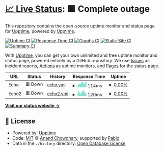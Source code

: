 # [📈 Live Status](https://upptime.github.io/upptime): <!--live status--> **🟥 Complete outage**

This repository contains the open-source uptime monitor and status page for [Upptime](https://upptime.js.org), powered by [Upptime](https://github.com/upptime/upptime).

[![Uptime CI](https://github.com/steubens/upptime/workflows/Uptime%20CI/badge.svg)](https://github.com/steubens/upptime/actions?query=workflow%3A%22Uptime+CI%22)
[![Response Time CI](https://github.com/steubens/upptime/workflows/Response%20Time%20CI/badge.svg)](https://github.com/steubens/upptime/actions?query=workflow%3A%22Response+Time+CI%22)
[![Graphs CI](https://github.com/steubens/upptime/workflows/Graphs%20CI/badge.svg)](https://github.com/steubens/upptime/actions?query=workflow%3A%22Graphs+CI%22)
[![Static Site CI](https://github.com/steubens/upptime/workflows/Static%20Site%20CI/badge.svg)](https://github.com/steubens/upptime/actions?query=workflow%3A%22Static+Site+CI%22)
[![Summary CI](https://github.com/steubens/upptime/workflows/Summary%20CI/badge.svg)](https://github.com/steubens/upptime/actions?query=workflow%3A%22Summary+CI%22)

With [Upptime](https://upptime.js.org), you can get your own unlimited and free uptime monitor and status page, powered entirely by a GitHub repository. We use [Issues](https://github.com/upptime/upptime/issues) as incident reports, [Actions](https://github.com/steubens/upptime/actions) as uptime monitors, and [Pages](https://upptime.github.io/upptime) for the status page.

<!--start: status pages-->
<!-- This summary is generated by Upptime (https://github.com/upptime/upptime) -->
<!-- Do not edit this manually, your changes will be overwritten -->
<!-- prettier-ignore -->
| URL | Status | History | Response Time | Uptime |
| --- | ------ | ------- | ------------- | ------ |
| <img alt="" src="https://icons.duckduckgo.com/ip3/echo-server.$secret_site.ico" height="13"> Echo | 🟥 Down | [echo.yml](https://github.com/steubens/upptime/commits/HEAD/history/echo.yml) | <details><summary><img alt="Response time graph" src="./graphs/echo/response-time-week.png" height="20"> 114ms</summary><br><a href="https://steubens.github.io/upptime/history/echo"><img alt="Response time 134" src="https://img.shields.io/endpoint?url=https%3A%2F%2Fraw.githubusercontent.com%2Fsteubens%2Fupptime%2FHEAD%2Fapi%2Fecho%2Fresponse-time.json"></a><br><a href="https://steubens.github.io/upptime/history/echo"><img alt="24-hour response time 157" src="https://img.shields.io/endpoint?url=https%3A%2F%2Fraw.githubusercontent.com%2Fsteubens%2Fupptime%2FHEAD%2Fapi%2Fecho%2Fresponse-time-day.json"></a><br><a href="https://steubens.github.io/upptime/history/echo"><img alt="7-day response time 114" src="https://img.shields.io/endpoint?url=https%3A%2F%2Fraw.githubusercontent.com%2Fsteubens%2Fupptime%2FHEAD%2Fapi%2Fecho%2Fresponse-time-week.json"></a><br><a href="https://steubens.github.io/upptime/history/echo"><img alt="30-day response time 116" src="https://img.shields.io/endpoint?url=https%3A%2F%2Fraw.githubusercontent.com%2Fsteubens%2Fupptime%2FHEAD%2Fapi%2Fecho%2Fresponse-time-month.json"></a><br><a href="https://steubens.github.io/upptime/history/echo"><img alt="1-year response time 134" src="https://img.shields.io/endpoint?url=https%3A%2F%2Fraw.githubusercontent.com%2Fsteubens%2Fupptime%2FHEAD%2Fapi%2Fecho%2Fresponse-time-year.json"></a></details> | <details><summary><a href="https://steubens.github.io/upptime/history/echo">0.00%</a></summary><a href="https://steubens.github.io/upptime/history/echo"><img alt="All-time uptime 6.21%" src="https://img.shields.io/endpoint?url=https%3A%2F%2Fraw.githubusercontent.com%2Fsteubens%2Fupptime%2FHEAD%2Fapi%2Fecho%2Fuptime.json"></a><br><a href="https://steubens.github.io/upptime/history/echo"><img alt="24-hour uptime 0.00%" src="https://img.shields.io/endpoint?url=https%3A%2F%2Fraw.githubusercontent.com%2Fsteubens%2Fupptime%2FHEAD%2Fapi%2Fecho%2Fuptime-day.json"></a><br><a href="https://steubens.github.io/upptime/history/echo"><img alt="7-day uptime 0.00%" src="https://img.shields.io/endpoint?url=https%3A%2F%2Fraw.githubusercontent.com%2Fsteubens%2Fupptime%2FHEAD%2Fapi%2Fecho%2Fuptime-week.json"></a><br><a href="https://steubens.github.io/upptime/history/echo"><img alt="30-day uptime 7.96%" src="https://img.shields.io/endpoint?url=https%3A%2F%2Fraw.githubusercontent.com%2Fsteubens%2Fupptime%2FHEAD%2Fapi%2Fecho%2Fuptime-month.json"></a><br><a href="https://steubens.github.io/upptime/history/echo"><img alt="1-year uptime 6.21%" src="https://img.shields.io/endpoint?url=https%3A%2F%2Fraw.githubusercontent.com%2Fsteubens%2Fupptime%2FHEAD%2Fapi%2Fecho%2Fuptime-year.json"></a></details>
| <img alt="" src="https://icons.duckduckgo.com/ip3/echo-server-2.$secret_site.ico" height="13"> Echo2 | 🟥 Down | [echo2.yml](https://github.com/steubens/upptime/commits/HEAD/history/echo2.yml) | <details><summary><img alt="Response time graph" src="./graphs/echo2/response-time-week.png" height="20"> 120ms</summary><br><a href="https://steubens.github.io/upptime/history/echo2"><img alt="Response time 130" src="https://img.shields.io/endpoint?url=https%3A%2F%2Fraw.githubusercontent.com%2Fsteubens%2Fupptime%2FHEAD%2Fapi%2Fecho2%2Fresponse-time.json"></a><br><a href="https://steubens.github.io/upptime/history/echo2"><img alt="24-hour response time 130" src="https://img.shields.io/endpoint?url=https%3A%2F%2Fraw.githubusercontent.com%2Fsteubens%2Fupptime%2FHEAD%2Fapi%2Fecho2%2Fresponse-time-day.json"></a><br><a href="https://steubens.github.io/upptime/history/echo2"><img alt="7-day response time 120" src="https://img.shields.io/endpoint?url=https%3A%2F%2Fraw.githubusercontent.com%2Fsteubens%2Fupptime%2FHEAD%2Fapi%2Fecho2%2Fresponse-time-week.json"></a><br><a href="https://steubens.github.io/upptime/history/echo2"><img alt="30-day response time 110" src="https://img.shields.io/endpoint?url=https%3A%2F%2Fraw.githubusercontent.com%2Fsteubens%2Fupptime%2FHEAD%2Fapi%2Fecho2%2Fresponse-time-month.json"></a><br><a href="https://steubens.github.io/upptime/history/echo2"><img alt="1-year response time 130" src="https://img.shields.io/endpoint?url=https%3A%2F%2Fraw.githubusercontent.com%2Fsteubens%2Fupptime%2FHEAD%2Fapi%2Fecho2%2Fresponse-time-year.json"></a></details> | <details><summary><a href="https://steubens.github.io/upptime/history/echo2">0.00%</a></summary><a href="https://steubens.github.io/upptime/history/echo2"><img alt="All-time uptime 6.20%" src="https://img.shields.io/endpoint?url=https%3A%2F%2Fraw.githubusercontent.com%2Fsteubens%2Fupptime%2FHEAD%2Fapi%2Fecho2%2Fuptime.json"></a><br><a href="https://steubens.github.io/upptime/history/echo2"><img alt="24-hour uptime 0.00%" src="https://img.shields.io/endpoint?url=https%3A%2F%2Fraw.githubusercontent.com%2Fsteubens%2Fupptime%2FHEAD%2Fapi%2Fecho2%2Fuptime-day.json"></a><br><a href="https://steubens.github.io/upptime/history/echo2"><img alt="7-day uptime 0.00%" src="https://img.shields.io/endpoint?url=https%3A%2F%2Fraw.githubusercontent.com%2Fsteubens%2Fupptime%2FHEAD%2Fapi%2Fecho2%2Fuptime-week.json"></a><br><a href="https://steubens.github.io/upptime/history/echo2"><img alt="30-day uptime 7.96%" src="https://img.shields.io/endpoint?url=https%3A%2F%2Fraw.githubusercontent.com%2Fsteubens%2Fupptime%2FHEAD%2Fapi%2Fecho2%2Fuptime-month.json"></a><br><a href="https://steubens.github.io/upptime/history/echo2"><img alt="1-year uptime 6.20%" src="https://img.shields.io/endpoint?url=https%3A%2F%2Fraw.githubusercontent.com%2Fsteubens%2Fupptime%2FHEAD%2Fapi%2Fecho2%2Fuptime-year.json"></a></details>

<!--end: status pages-->

[**Visit our status website →**](https://upptime.github.io/upptime)

## 📄 License

- Powered by: [Upptime](https://github.com/upptime/upptime)
- Code: [MIT](./LICENSE) © [Anand Chowdhary](https://anandchowdhary.com), supported by [Pabio](https://pabio.com)
- Data in the `./history` directory: [Open Database License](https://opendatacommons.org/licenses/odbl/1-0/)
